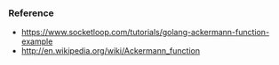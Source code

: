 ### Reference

* https://www.socketloop.com/tutorials/golang-ackermann-function-example
* http://en.wikipedia.org/wiki/Ackermann_function
